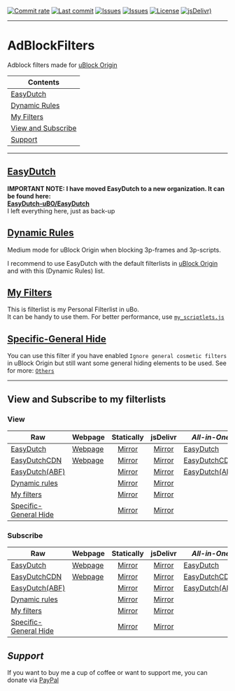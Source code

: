 [![Commit rate](https://img.shields.io/github/commit-activity/y/BPower0036/AdBlockFilters?label=Commits&color=succes)](https://github.com/BPower0036/AdBlockFilters/commits/)
[![Last commit](https://img.shields.io/github/last-commit/BPower0036/AdBlockFilters?label=Last%20commit&color=informational)](https://github.com/BPower0036/AdBlockFilters/commits/main)
[![Issues](https://img.shields.io/github/issues/BPower0036/AdBlockFilters?label=Issues&color=red)](https://github.com/BPower0036/AdBlockFilters/issues)
[![Issues](https://img.shields.io/github/issues-closed/BPower0036/AdBlockFilters?color=green&label=Issues)](https://github.com/BPower0036/AdBlockFilters/issues?q=is%3Aissue+is%3Aclosed)
[![License](https://img.shields.io/badge/License-GPLv3-blue.svg?label=License&color=lightgrey)](https://github.com/BPower0036/AdBlockFilters/blob/main/LICENSE)
[![jsDelivr)](https://data.jsdelivr.com/v1/package/gh/BPower0036/AdBlockFilters/badge)](https://www.jsdelivr.com/package/gh/BPower0036/AdBlockFilters) <br>

***
# AdBlockFilters
Adblock filters made for [uBlock Origin](https://github.com/uBlockOrigin/uAssets)

| Contents |
| --- |
| [EasyDutch](#easydutch) |
| [Dynamic Rules](#dynamic-rules) |
| [My Filters](#my-filters) |
| [View and Subscribe](#view-and-subscribe-to-my-filterlists) |
| [Support](#support) |
-----
## [EasyDutch](https://github.com/EasyDutch-uBO/EasyDutch/)
**IMPORTANT NOTE: I have moved EasyDutch to a new organization. It can be found here: <br>
[EasyDutch-uBO/EasyDutch](https://github.com/EasyDutch-uBO/EasyDutch/)** <br>
I left everything here, just as back-up

## [Dynamic Rules](https://github.com/BPower0036/AdBlockFilters/blob/main/dynamic%20rules)
Medium mode for uBlock Origin when blocking 3p-frames and 3p-scripts.

I recommend to use EasyDutch with the default filterlists in [uBlock Origin](https://github.com/uBlockOrigin/uAssets) and with this (Dynamic Rules) list.

## [My Filters](https://github.com/BPower0036/AdBlockFilters/blob/main/my%20filters)
This is filterlist is my Personal Filterlist in uBo. <br>
It can be handy to use them.
For better performance, use [`my_scriptlets.js`](https://github.com/BPower0036/AdBlockFilters/blob/main/Others/my_scriptlets.js)

## [Specific-General Hide](https://github.com/BPower0036/AdBlockFilters/blob/main/Others/Specific-General%20Hide)
You can use this filter if you have enabled `Ignore general cosmetic filters` in uBlock Origin but still want some general hiding elements to be used.
See for more: [`Others`](https://github.com/BPower0036/AdBlockFilters/tree/main/Others)

***
## View and Subscribe to my filterlists
### View
| Raw | Webpage | Statically | jsDelivr | _**All-in-One**_ | Webpage | Statically | jsDelivr |
| ---------- | ---------- | :------: | :------: | -------- | -------- | :------: | :--------: |
| [EasyDutch](https://raw.githubusercontent.com/EasyDutch-uBO/EasyDutch/gh-pages/EasyDutch.txt) | [Webpage](https://easydutch-ubo.github.io/EasyDutch/EasyDutch.txt)| [Mirror](https://cdn.statically.io/gh/EasyDutch-uBO/EasyDutch/gh-pages/EasyDutch.txt) | [Mirror](https://cdn.jsdelivr.net/gh/EasyDutch-uBO/EasyDutch@gh-pages/EasyDutch.txt) | [EasyDutch](https://raw.githubusercontent.com/EasyDutch-uBO/EasyDutch/gh-pages/EasyDutch.all.txt) | [Webpage](https://easydutch-ubo.github.io/EasyDutch/EasyDutch.all.txt) | [Mirror](https://cdn.statically.io/gh/EasyDutch-uBO/EasyDutch/gh-pages/EasyDutch.all.txt) | [Mirror](https://cdn.jsdelivr.net/gh/EasyDutch-uBO/EasyDutch@gh-pages/EasyDutch.all.txt) |
| [EasyDutchCDN](https://raw.githubusercontent.com/EasyDutch-uBO/EasyDutchCDN/main/EasyDutch.txt) | [Webpage](https://easydutch-ubo.github.io/EasyDutchCDN/EasyDutch.txt) | [Mirror](https://cdn.statically.io/gh/EasyDutch-uBO/EasyDutchCDN/main/EasyDutch.txt) | [Mirror](https://cdn.jsdelivr.net/gh/EasyDutch-uBO/EasyDutchCDN@main/EasyDutch.txt) | [EasyDutchCDN](https://raw.githubusercontent.com/EasyDutch-uBO/EasyDutchCDN/main/EasyDutch.all.txt) | [Webpage](https://easydutch-ubo.github.io/EasyDutchCDN/EasyDutch.all.txt) | [Mirror](https://cdn.statically.io/gh/EasyDutch-uBO/EasyDutchCDN/main/EasyDutch.all.txt) | [Mirror](https://cdn.jsdelivr.net/gh/EasyDutch-uBO/EasyDutchCDN@main/EasyDutch.all.txt) |
| [EasyDutch(ABF)](https://raw.githubusercontent.com/BPower0036/AdBlockFilters/main/EasyDutch.txt) | | [Mirror]( https://cdn.statically.io/gh/BPower0036/AdBlockFilters/main/EasyDutch.txt) | [Mirror](https://cdn.jsdelivr.net/gh/BPower0036/AdBlockFilters@main/EasyDutch.txt) | [EasyDutch(ABF)](https://raw.githubusercontent.com/BPower0036/AdBlockFilters/main/EasyDutch.all.txt) | | [Mirror](https://cdn.statically.io/gh/BPower0036/AdBlockFilters/main/EasyDutch.all.txt) | [Mirror](https://cdn.jsdelivr.net/gh/BPower0036/AdBlockFilters@main/EasyDutch.all.txt) |
| [Dynamic rules](https://raw.githubusercontent.com/BPower0036/AdBlockfilters/main/dynamic%20rules) | | [Mirror](https://cdn.statically.io/gh/BPower0036/AdBlockfilters/main/dynamic%20rules) | [Mirror](https://cdn.jsdelivr.net/gh/BPower0036/AdBlockfilters@main/dynamic%20rules) | | | | | |
| [My filters](https://raw.githubusercontent.com/BPower0036/AdBlockfilters/main/my%20filters) | | [Mirror](https://cdn.statically.io/gh/BPower0036/AdBlockfilters/main/my%20filters) | [Mirror](https://cdn.jsdelivr.net/gh/BPower0036/AdBlockfilters@main/my%20filters) | | | | | |
| [Specific-General Hide](https://raw.githubusercontent.com/BPower0036/AdBlockfilters/main/Others/Specific-General%20Hide.txt) | | [Mirror](https://cdn.statically.io/gh/BPower0036/AdBlockfilters/main/Others/Specific-General%20Hide.txt) | [Mirror](https://cdn.jsdelivr.net/gh/BPower0036/AdBlockfilters@main/Others/Specific-General%20Hide.txt) | | | | | |
### Subscribe
| Raw | Webpage | Statically | jsDelivr | _**All-in-One**_ | Webpage | Statically | jsDelivr |
| ---------- | ---------- | :------: | :------: | -------- | -------- | :------: | :--------: |
| [EasyDutch](https://subscribe.adblockplus.org/?location=https://raw.githubusercontent.com/EasyDutch-uBO/EasyDutch/gh-pages/EasyDutch.txt&title=EasyDutch) | [Webpage](https://subscribe.adblockplus.org/?location=https://easydutch-ubo.github.io/EasyDutch/EasyDutch.txt&title=EasyDutch)| [Mirror](https://subscribe.adblockplus.org/?location=https://cdn.statically.io/gh/EasyDutch-uBO/EasyDutch/gh-pages/EasyDutch.txt&title=EasyDutch) | [Mirror](https://subscribe.adblockplus.org/?location=https://cdn.jsdelivr.net/gh/EasyDutch-uBO/EasyDutch@gh-pages/EasyDutch.txt&title=EasyDutch) | [EasyDutch](https://subscribe.adblockplus.org/?location=https://raw.githubusercontent.com/EasyDutch-uBO/EasyDutch/gh-pages/EasyDutch.all.txt&title=EasyDutch) | [Webpage](https://subscribe.adblockplus.org/?location=https://easydutch-ubo.github.io/EasyDutch/EasyDutch.all.txt&title=EasyDutch) | [Mirror](https://subscribe.adblockplus.org/?location=https://cdn.statically.io/gh/EasyDutch-uBO/EasyDutch/gh-pages/EasyDutch.all.txt&title=EasyDutch) | [Mirror](https://subscribe.adblockplus.org/?location=https://cdn.jsdelivr.net/gh/EasyDutch-uBO/EasyDutch@gh-pages/EasyDutch.all.txt&title=EasyDutch) |
| [EasyDutchCDN](https://subscribe.adblockplus.org/?location=https://raw.githubusercontent.com/EasyDutch-uBO/EasyDutchCDN/main/EasyDutch.txt&title=EasyDutch) | [Webpage](https://subscribe.adblockplus.org/?location=https://easydutch-ubo.github.io/EasyDutchCDN/EasyDutch.txt&title=EasyDutch) | [Mirror](https://subscribe.adblockplus.org/?location=https://cdn.statically.io/gh/EasyDutch-uBO/EasyDutchCDN/main/EasyDutch.txt&title=EasyDutch) | [Mirror](https://subscribe.adblockplus.org/?location=https://cdn.jsdelivr.net/gh/EasyDutch-uBO/EasyDutchCDN@main/EasyDutch.txt&title=EasyDutch) | [EasyDutchCDN](https://subscribe.adblockplus.org/?location=https://raw.githubusercontent.com/EasyDutch-uBO/EasyDutchCDN/main/EasyDutch.all.txt&title=EasyDutch) | [Webpage](https://subscribe.adblockplus.org/?location=https://easydutch-ubo.github.io/EasyDutchCDN/EasyDutch.all.txt&title=EasyDutch) | [Mirror](https://subscribe.adblockplus.org/?location=https://cdn.statically.io/gh/EasyDutch-uBO/EasyDutchCDN/main/EasyDutch.all.txt&title=EasyDutch) | [Mirror](https://subscribe.adblockplus.org/?location=https://cdn.jsdelivr.net/gh/EasyDutch-uBO/EasyDutchCDN@main/EasyDutch.all.txt&title=EasyDutch) |
| [EasyDutch(ABF)](https://subscribe.adblockplus.org/?location=https://raw.githubusercontent.com/BPower0036/AdBlockFilters/main/EasyDutch.txt&title=EasyDutch) | | [Mirror]( https://subscribe.adblockplus.org/?location=https://cdn.statically.io/gh/BPower0036/AdBlockFilters/main/EasyDutch.txt&title=EasyDutch) | [Mirror](https://subscribe.adblockplus.org/?location=https://cdn.jsdelivr.net/gh/BPower0036/AdBlockFilters@main/EasyDutch.txt&title=EasyDutch) | [EasyDutch(ABF)](https://subscribe.adblockplus.org/?location=https://raw.githubusercontent.com/BPower0036/AdBlockFilters/main/EasyDutch.all.txt&title=EasyDutch) | | [Mirror]( https://subscribe.adblockplus.org/?location=https://cdn.statically.io/gh/BPower0036/AdBlockFilters/main/EasyDutch.all.txt&title=EasyDutch) | [Mirror](https://subscribe.adblockplus.org/?location=https://cdn.jsdelivr.net/gh/BPower0036/AdBlockFilters@main/EasyDutch.all.txt&title=EasyDutch) |
| [Dynamic rules](https://subscribe.adblockplus.org/?location=https://raw.githubusercontent.com/BPower0036/AdBlockfilters/main/dynamic%20rules&title=Dynamic%20rules%20for%20uBlock%20Origin%27s%20medium%20mode) | | [Mirror](https://subscribe.adblockplus.org/?location=https://cdn.statically.io/gh/BPower0036/AdBlockfilters/main/dynamic%20rules&title=Dynamic%20rules%20for%20uBlock%20Origin%27s%20medium%20mode) | [Mirror](https://subscribe.adblockplus.org/?location=https://cdn.jsdelivr.net/gh/BPower0036/AdBlockfilters@main/dynamic%20rules&title=Dynamic%20rules%20for%20uBlock%20Origin%27s%20medium%20mode) | | | | |
| [My filters](https://subscribe.adblockplus.org/?location=https://raw.githubusercontent.com/BPower0036/AdBlockfilters/main/my%20filters&title=My%20filters%20list%20uBo) | | [Mirror](https://subscribe.adblockplus.org/?location=https://cdn.statically.io/gh/BPower0036/AdBlockfilters/main/my%20filters&title=My%20filters%20list%20uBo) | [Mirror](https://subscribe.adblockplus.org/?location=https://cdn.jsdelivr.net/gh/BPower0036/AdBlockfilters@main/my%20filters&title=My%20filters%20list%20uBo) | | | | |
| [Specific-General Hide](https://subscribe.adblockplus.org/?location=https://raw.githubusercontent.com/BPower0036/AdBlockfilters/main/Others/Specific-General%20Hide.txt&title=Specific-General%20Hide) | | [Mirror](https://subscribe.adblockplus.org/?location=https://cdn.statically.io/gh/BPower0036/AdBlockfilters/main/Others/Specific-General%20Hide.txt&title=Specific-General%20Hide) | [Mirror](https://subscribe.adblockplus.org/?location=https://cdn.jsdelivr.net/gh/BPower0036/AdBlockfilters@main/Others/Specific-General%20Hide.txt&title=Specific-General%20Hide) | | | | |

## *Support*
If you want to buy me a cup of coffee or want to support me, you can donate via [PayPal](https://www.paypal.com/donate/?hosted_button_id=NRARDMBBMV3LC)
